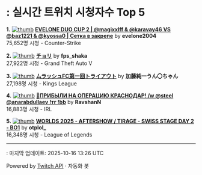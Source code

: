# : 실시간 트위치 시청자수 Top 5

**1.** [![thumb](https://static-cdn.jtvnw.net/previews-ttv/live_user_evelone2004-320x180.jpg)](https://twitch.tv/evelone2004)
**[EVELONE DUO CUP 2 | @magixxlff & @karavay46 VS @baz1221 & @kyossa0 | Сетка в закрепе](https://twitch.tv/evelone2004)** by **evelone2004**<br>75,652명 시청  - Counter-Strike

**2.** [![thumb](https://static-cdn.jtvnw.net/previews-ttv/live_user_fps_shaka-320x180.jpg)](https://twitch.tv/fps_shaka)
**[チョリ](https://twitch.tv/fps_shaka)** by **fps_shaka**<br>27,922명 시청  - Grand Theft Auto V

**3.** [![thumb](https://static-cdn.jtvnw.net/previews-ttv/live_user_kato_junichi0817-320x180.jpg)](https://twitch.tv/加藤純一うん〇ちゃん)
**[ムラッシュFC第一回トライアウト](https://twitch.tv/加藤純一うん〇ちゃん)** by **加藤純一うん〇ちゃん**<br>27,198명 시청  - Kings League

**4.** [![thumb](https://static-cdn.jtvnw.net/previews-ttv/live_user_ravshann-320x180.jpg)](https://twitch.tv/RavshanN)
**[🛑ПРИБЫЛИ НА ОПЕРАЦИЮ КРАСНОДАР! /w @steel @anarabdullaev  !тг !bb](https://twitch.tv/RavshanN)** by **RavshanN**<br>16,883명 시청  - IRL

**5.** [![thumb](https://static-cdn.jtvnw.net/previews-ttv/live_user_otplol_-320x180.jpg)](https://twitch.tv/otplol_)
**[WORLDS 2025 - AFTERSHOW / TIRAGE - SWISS STAGE DAY 2 - BO1](https://twitch.tv/otplol_)** by **otplol_**<br>16,348명 시청  - League of Legends


---
: 마지막 업데이트: 2025-10-16 13:26 UTC

Powered by [Twitch API](https://dev.twitch.tv/docs/api/reference) · 자동화 봇